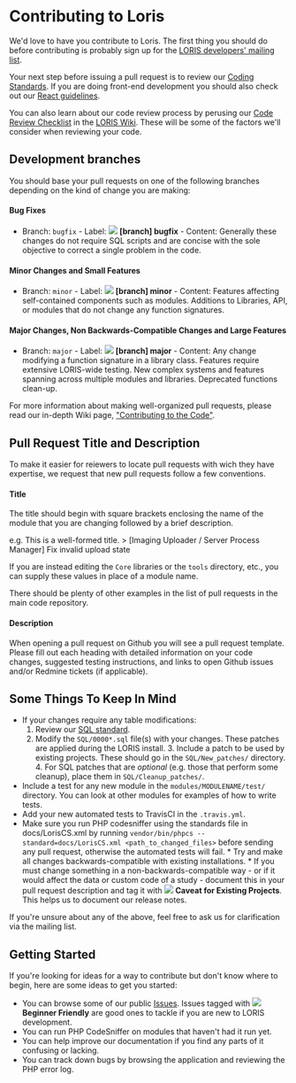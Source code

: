 # Contributing to Loris

We'd love to have you contribute to Loris. The first thing you should
do before contributing is probably sign up for the [LORIS developers'
mailing list](http://www.bic.mni.mcgill.ca/mailman/listinfo/loris-dev).

Your next step before issuing a pull request is to review our
[Coding Standards](./docs/CodingStandards.md). If you are doing
front-end development you should also check out our [React
guidelines](./LORIS_react.README.md).

You can also learn about our code
review process by perusing our [Code Review
Checklist](https://github.com/aces/Loris/wiki/Code-Review-Checklist)
in the [LORIS Wiki](https://github.com/aces/Loris/wiki). These will be
some of the factors we'll consider when reviewing your code.

## Development branches

You should base your pull requests on one of the following branches
depending on the kind of change you are making:

#### Bug Fixes
   - Branch: `bugfix` - Label:
   ![](https://via.placeholder.com/15/cc9966/000000?text=+) **[branch]
   bugfix** - Content: Generally these changes do not require SQL scripts
   and are concise with the sole objective to correct a single problem
   in the code.

#### Minor Changes and Small Features
   - Branch: `minor` - Label:
   ![](https://via.placeholder.com/15/996633/000000?text=+) **[branch]
   minor** - Content: Features affecting self-contained components such
   as modules. Additions to Libraries, API, or modules that do not change
   any function signatures.

#### Major Changes, Non Backwards-Compatible Changes and Large Features
   - Branch: `major` - Label:
   ![](https://via.placeholder.com/15/4d3319/000000?text=+) **[branch]
   major** - Content: Any change modifying a function signature in a
   library class. Features require extensive LORIS-wide testing. New
   complex systems and features spanning across multiple modules and
   libraries. Deprecated functions clean-up.

For more information about making well-organized pull requests,
please read our in-depth Wiki page, ["Contributing to the
Code"](https://github.com/aces/Loris/wiki/Contributing-to-the-Code).

## Pull Request Title and Description

To make it easier for reiewers to locate pull requests with wich they have
expertise, we request that new pull requests follow a few conventions.

#### Title

The title should begin with square brackets enclosing the name of the
module that you are changing followed by a brief description.

e.g. This is a well-formed title.  > [Imaging Uploader / Server Process
Manager] Fix invalid upload state

If you are instead editing the `Core` libraries or the `tools` directory,
etc., you can supply these values in place of a module name.

There should be plenty of other examples in the list of pull requests
in the main code repository.

#### Description

When opening a pull request on Github you will see a pull request
template. Please fill out each heading with detailed information on your
code changes, suggested testing instructions, and links to open Github
issues and/or Redmine tickets (if applicable).

## Some Things To Keep In Mind

* If your changes require any table modifications:
    1. Review our [SQL standard](./docs/SQLModelingStandard.md).
    2. Modify the `SQL/0000*.sql` file(s) with your changes. These patches
    are applied during the LORIS install.  3. Include a patch to be
    used by existing projects. These should go in the `SQL/New_patches/`
    directory.  4. For SQL patches that are _optional_ (e.g. those that
    perform some cleanup), place them in `SQL/Cleanup_patches/`.
* Include a test for any new module in the `modules/MODULENAME/test/`
  directory. You can look at other modules for examples of how to
  write tests.
* Add your new automated tests to TravisCI in the `.travis.yml`.
* Make sure you run PHP codesniffer using the standards file in
docs/LorisCS.xml by running `vendor/bin/phpcs --standard=docs/LorisCS.xml
<path_to_changed_files>` before sending any pull request,
otherwise the automated tests will fail.  * Try and make all changes
backwards-compatible with existing installations.  * If you must change
something in a non-backwards-compatible way - or if it would affect
the data or custom code of a study - document this in your pull request
description and
  tag it with ![](https://via.placeholder.com/15/d4c5f9/000000?text=+)
  **Caveat for Existing Projects**. This helps us to document our
  release notes.

If you're unsure about any of the above, feel free to ask us for
clarification via the mailing list.

## Getting Started

If you're looking for ideas for a way to contribute but don't know where
to begin, here are some ideas to get you started:

* You can browse some of our public
[Issues](https://github.com/aces/Loris/issues). Issues tagged with
![](https://via.placeholder.com/15/0e8a16/000000?text=+) **Beginner
Friendly** are good ones to tackle if you are new to LORIS development.
* You can run PHP CodeSniffer on modules that haven't had it run yet.
* You can help improve our documentation if you find any parts of it
confusing or
  lacking.
* You can track down bugs by browsing the application and reviewing the
PHP error log.
